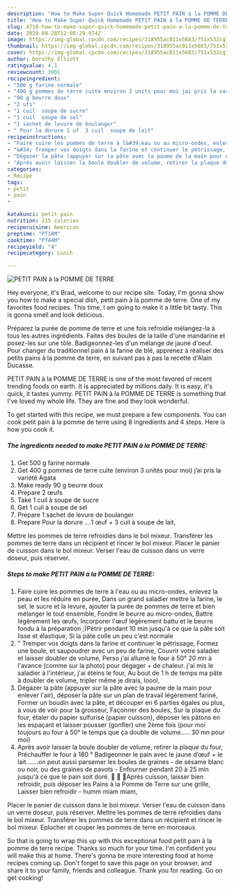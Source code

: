 ```yaml
---
description: "How to Make Super Quick Homemade PETIT PAIN à la POMME DE TERRE"
title: "How to Make Super Quick Homemade PETIT PAIN à la POMME DE TERRE"
slug: 4718-how-to-make-super-quick-homemade-petit-pain-a-la-pomme-de-terre
date: 2020-09-28T12:08:29.974Z
image: https://img-global.cpcdn.com/recipes/318955ac011e5683/751x532cq70/petit-pain-a-la-pomme-de-terre-photo-principale-de-la-recette.jpg
thumbnail: https://img-global.cpcdn.com/recipes/318955ac011e5683/751x532cq70/petit-pain-a-la-pomme-de-terre-photo-principale-de-la-recette.jpg
cover: https://img-global.cpcdn.com/recipes/318955ac011e5683/751x532cq70/petit-pain-a-la-pomme-de-terre-photo-principale-de-la-recette.jpg
author: Dorothy Elliott
ratingvalue: 4.1
reviewcount: 3001
recipeingredient:
- "500 g farine normale"
- "400 g pommes de terre cuite environ 3 units pour moi jai pris la varit Agata"
- "90 g beurre doux"
- "2 ufs"
- "1 cuil  soupe de sucre"
- "1 cuil  soupe de sel"
- "1 sachet de levure de boulanger"
- " Pour la dorure 1 uf  3 cuil  soupe de lait"
recipeinstructions:
- "Faire cuire les pommes de terre à l&#39;eau ou au micro-ondes, enlevez la peau et les réduire en purée, Dans un grand saladier mettre la farine, le sel, le sucre et la levure, ajouter la purée de pommes de terre et bien mélanger le tout ensemble, Fondre le beurre au micro-ondes, Battre légèrement les œufs, Incorporer l&#39;œuf légèrement battu et le beurre fondu à la préparation ;)Pétrir pendant 10 min jusqu&#39;à ce que la pâte soit lisse et élastique, Si la pâte colle un peu c&#39;est normale"
- "&#34; Tremper vos doigts dans la farine et continuer le pétrissage, Formez une boule, et saupoudrer avec un peu de farine, Couvrir votre saladier et laisser doubler de volume, Perso j&#39;ai allumé le four à 50° 20 mn à l&#39;avance (comme sur la photo) pour dégager + de chaleur. j&#39;ai mis le saladier à l&#39;intérieur, j&#39;ai éteins le four, Au bout de 1 h de temps ma pâte à doubler de volume, tripler même je dirais, loool,"
- "Dégazer la pâte (appuyer sur la pâte avec la paume de la main pour enlever l&#39;air), déposer la pâte sur un plan de travail légèrement fariné, Former un boudin avec la pâte, et découper en 6 parties égales ou plus, à vous de voir pour la grosseur, Façonner des boules, Sur la plaque du four, étaler du papier sulfurisé (papier cuisson), déposer les pâtons en les espaçant et laisser pousser (gonfler) une 2ème fois (pour moi toujours au four à 50° le temps que ça double de volume..... 30 mn pour moi)"
- "Après avoir laisser la boule doubler de volume, retirer la plaque du four, Préchauffer le four à 180 ° Badigeonner le pain avec le jaune d’œuf + le lait.......on peut aussi parsemer les boules de graines  de sésame blanc ou noir, ou des graines de pavots Enfourner pendant 20 à 25 min jusqu&#39;à ce que le pain soit doré. 🍔 🍔 🍔Après cuisson, laisser bien refroidir, puis déposer les Pains à la Pomme de Terre sur une grille, Laisser bien refroidir  humm miam miam,"
categories:
- Recipe
tags:
- petit
- pain
- 

katakunci: petit pain  
nutrition: 215 calories
recipecuisine: American
preptime: "PT18M"
cooktime: "PT44M"
recipeyield: "4"
recipecategory: Lunch

---
```



![PETIT PAIN à la POMME DE TERRE](https://img-global.cpcdn.com/recipes/318955ac011e5683/751x532cq70/petit-pain-a-la-pomme-de-terre-photo-principale-de-la-recette.jpg)

Hey everyone, it's Brad, welcome to our recipe site. Today, I'm gonna show you how to make a special dish, petit pain à la pomme de terre. One of my favorites food recipes. This time, I am going to make it a little bit tasty. This is gonna smell and look delicious.

Préparez la purée de pomme de terre et une fois refroidie mélangez-la à tous les autres ingrédients. Faites des boules de la taille d&#39;une mandarine et posez-les sur une tôle. Badigeonnez-les d&#39;un mélange de jaune d&#39;oeuf. Pour changer du traditionnel pain à la farine de blé, apprenez à réaliser des petits pains à la pomme de terre, en suivant pas à pas la recette d&#39;Alain Ducasse.

PETIT PAIN à la POMME DE TERRE is one of the most favored of recent trending foods on earth. It is appreciated by millions daily. It is easy, it's quick, it tastes yummy. PETIT PAIN à la POMME DE TERRE is something that I've loved my whole life. They are fine and they look wonderful.


To get started with this recipe, we must prepare a few components. You can cook petit pain à la pomme de terre using 8 ingredients and 4 steps. Here is how you cook it.

<!--inarticleads1-->

##### The ingredients needed to make PETIT PAIN à la POMME DE TERRE:

1. Get 500 g farine normale
1. Get 400 g pommes de terre cuite (environ 3 unités pour moi) j’ai pris la variété Agata
1. Make ready 90 g beurre doux
1. Prepare 2 œufs
1. Take 1 cuil à soupe de sucre
1. Get 1 cuil à soupe de sel
1. Prepare 1 sachet de levure de boulanger
1. Prepare  Pour la dorure ….1 œuf + 3 cuil à soupe de lait,


Mettre les pommes de terre refroidies dans le bol mixeur. Transférer les pommes de terre dans un récipient et rincer le bol mixeur. Placer le panier de cuisson dans le bol mixeur. Verser l&#39;eau de cuisson dans un verre doseur, puis réserver. 

<!--inarticleads2-->

##### Steps to make PETIT PAIN à la POMME DE TERRE:

1. Faire cuire les pommes de terre à l&#39;eau ou au micro-ondes, enlevez la peau et les réduire en purée, Dans un grand saladier mettre la farine, le sel, le sucre et la levure, ajouter la purée de pommes de terre et bien mélanger le tout ensemble, Fondre le beurre au micro-ondes, Battre légèrement les œufs, Incorporer l&#39;œuf légèrement battu et le beurre fondu à la préparation ;)Pétrir pendant 10 min jusqu&#39;à ce que la pâte soit lisse et élastique, Si la pâte colle un peu c&#39;est normale
1. &#34; Tremper vos doigts dans la farine et continuer le pétrissage, Formez une boule, et saupoudrer avec un peu de farine, Couvrir votre saladier et laisser doubler de volume, Perso j&#39;ai allumé le four à 50° 20 mn à l&#39;avance (comme sur la photo) pour dégager + de chaleur. j&#39;ai mis le saladier à l&#39;intérieur, j&#39;ai éteins le four, Au bout de 1 h de temps ma pâte à doubler de volume, tripler même je dirais, loool,
1. Dégazer la pâte (appuyer sur la pâte avec la paume de la main pour enlever l&#39;air), déposer la pâte sur un plan de travail légèrement fariné, Former un boudin avec la pâte, et découper en 6 parties égales ou plus, à vous de voir pour la grosseur, Façonner des boules, Sur la plaque du four, étaler du papier sulfurisé (papier cuisson), déposer les pâtons en les espaçant et laisser pousser (gonfler) une 2ème fois (pour moi toujours au four à 50° le temps que ça double de volume..... 30 mn pour moi)
1. Après avoir laisser la boule doubler de volume, retirer la plaque du four, Préchauffer le four à 180 ° Badigeonner le pain avec le jaune d’œuf + le lait.......on peut aussi parsemer les boules de graines  - de sésame blanc ou noir, ou des graines de pavots - Enfourner pendant 20 à 25 min jusqu&#39;à ce que le pain soit doré. 🍔 🍔 🍔Après cuisson, laisser bien refroidir, puis déposer les Pains à la Pomme de Terre sur une grille, Laisser bien refroidir  - humm miam miam,


Placer le panier de cuisson dans le bol mixeur. Verser l&#39;eau de cuisson dans un verre doseur, puis réserver. Mettre les pommes de terre refroidies dans le bol mixeur. Transférer les pommes de terre dans un récipient et rincer le bol mixeur. Eplucher et couper les pommes de terre en morceaux. 

So that is going to wrap this up with this exceptional food petit pain à la pomme de terre recipe. Thanks so much for your time. I'm confident you will make this at home. There's gonna be more interesting food at home recipes coming up. Don't forget to save this page on your browser, and share it to your family, friends and colleague. Thank you for reading. Go on get cooking!

